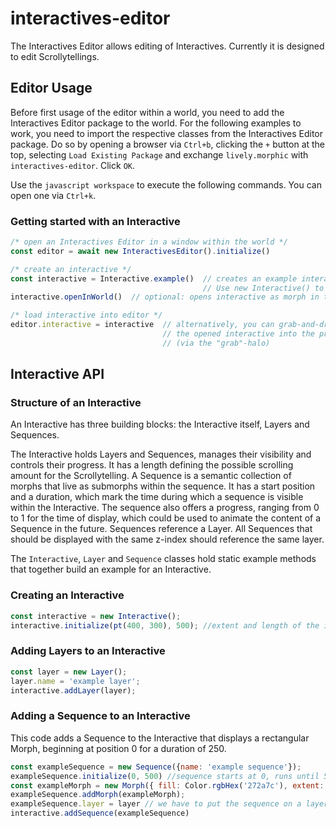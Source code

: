# interactives-editor

The Interactives Editor allows editing of Interactives. Currently it is designed to edit Scrollytellings.

## Editor Usage

Before first usage of the editor within a world, you need to add the Interactives Editor package to the world.
For the following examples to work, you need to import the respective classes from the Interactives Editor package. Do so by opening a browser via `Ctrl+b`, clicking the `+` button at the top, selecting `Load Existing Package` and exchange `lively.morphic` with `interactives-editor`. Click `OK`.

Use the `javascript workspace` to execute the following commands. You can open one via `Ctrl+k`.

### Getting started with an Interactive

```js
/* open an Interactives Editor in a window within the world */
const editor = await new InteractivesEditor().initialize()

/* create an interactive */
const interactive = Interactive.example()  // creates an example interactive
										   // Use new Interactive() to create an empty Interactive
interactive.openInWorld()  // optional: opens interactive as morph in the world

/* load interactive into editor */
editor.interactive = interactive  // alternatively, you can grab-and-drop
								  // the opened interactive into the preview of the editor
								  // (via the "grab"-halo)
```

## Interactive API

### Structure of an Interactive

An Interactive has three building blocks: the Interactive itself, Layers and Sequences.

The Interactive holds Layers and Sequences, manages their visibility and controls their progress. It has a length defining the possible scrolling amount for the Scrollytelling.
A Sequence is a semantic collection of morphs that live as submorphs within the sequence. It has a start position and a duration, which mark the time during which a sequence is visible within the Interactive. The sequence also offers a progress, ranging from 0 to 1 for the time of display, which could be used to animate the content of a Sequence in the future.
Sequences reference a Layer. All Sequences that should be displayed with the same z-index should reference the same layer.

The `Interactive`, `Layer` and `Sequence` classes hold static example methods that together build an example for an Interactive.

### Creating an Interactive

```js
const interactive = new Interactive();
interactive.initialize(pt(400, 300), 500); //extent and length of the interactive
```

### Adding Layers to an Interactive

```js
const layer = new Layer();
layer.name = 'example layer';
interactive.addLayer(layer);    
```

### Adding a Sequence to an Interactive

This code adds a Sequence to the Interactive that displays a rectangular Morph, beginning at position 0 for a duration of 250.

```js
const exampleSequence = new Sequence({name: 'example sequence'});
exampleSequence.initialize(0, 500) //sequence starts at 0, runs until 500
const exampleMorph = new Morph({ fill: Color.rgbHex('272a7c'), extent: pt(400, 300) });
exampleSequence.addMorph(exampleMorph);
exampleSequence.layer = layer // we have to put the sequence on a layer in the interactive
interactive.addSequence(exampleSequence)
```
